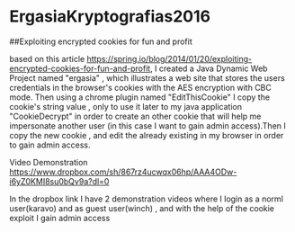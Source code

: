 # ErgasiaKryptografias2016
##Exploiting encrypted cookies for fun and profit

 based on this article https://spring.io/blog/2014/01/20/exploiting-encrypted-cookies-for-fun-and-profit,
 I created a Java Dynamic Web Project named "ergasia" , which illustrates a web site that stores the users credentials in the browser's 
 cookies with the  AES encryption with CBC mode. Then using a chrome plugin named "EditThisCookie" I copy the cookie's string value ,
 only to use it later to my java application "CookieDecrypt" in order to create an other cookie that will help me impersonate 
 another user (in this case I want to gain admin access).Then I copy the new cookie , and edit the already existing in my browser
 in order to gain admin access.
 
Video Demonstration
https://www.dropbox.com/sh/867rz4ucwqx06hp/AAA4ODw-i6yZ0KMI8su0bQv9a?dl=0
 
 In the dropbox link I have 2 demonstration videos where I login as a norml user(karavo) and as guest user(winch) , and with the help 
 of the cookie exploit I gain admin access 
 
